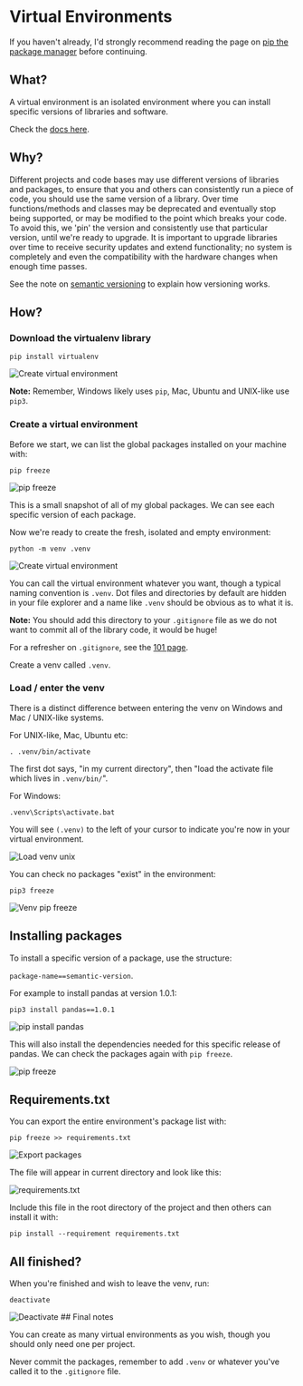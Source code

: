 # Virtual Environments

If you haven't already, I'd strongly recommend reading the page on [pip the package manager](./pip-the-package-manager.md) before continuing.

## What?

A virtual environment is an isolated environment where you can install specific versions of libraries and software.

Check the [docs here](https://docs.python.org/3/tutorial/venv.html).

## Why?

Different projects and code bases may use different versions of libraries and packages, to ensure that you and others can consistently run a piece of code, you should use the same version of a library. Over time functions/methods and classes may be deprecated  and eventually stop being supported, or may be modified to the point which breaks your code. To avoid this, we 'pin' the version and consistently use that particular version, until we're ready to upgrade. It is important to upgrade libraries over time to receive security updates and extend functionality; no system is completely and even the compatibility with the hardware changes when enough time passes.

See the note on [semantic versioning](./pip-the-package-manager.md#a-note-on-semver) to explain how versioning works.

## How?

### Download the virtualenv library

    pip install virtualenv

![Create virtual environment](./assets/virtualenv/install_venv.png)


**Note:** Remember, Windows likely uses `pip`, Mac, Ubuntu and UNIX-like use `pip3`.

### Create a virtual environment

Before we start, we can list the global packages installed on your machine with:

    pip freeze

![pip freeze](./assets/virtualenv/pip_freeze.png)

This is a small snapshot of all of my global packages. We can see each specific version of each package.

Now we're ready to create the fresh, isolated and empty environment:

    python -m venv .venv

![Create virtual environment](./assets/virtualenv/create_venv.png)

You can call the virtual environment whatever you want, though a typical naming convention is `.venv`. Dot files and directories by default are hidden in your file explorer and a name like `.venv` should be obvious as to what it is.

**Note:** You should add this directory to your `.gitignore` file as we do not want to commit all of the library code, it would be huge!

For a refresher on `.gitignore`, see the [101 page](../git/gitignore.md).

Create a venv called `.venv`.

### Load / enter the venv

There is a distinct difference between entering the venv on Windows and Mac / UNIX-like systems.

For UNIX-like, Mac, Ubuntu etc:

    . .venv/bin/activate

The first dot says, "in my current directory", then "load the activate file which lives in `.venv/bin/`".

For Windows:

    .venv\Scripts\activate.bat

You will see `(.venv)` to the left of your cursor to indicate you're now in your virtual environment.

![Load venv unix](./assets/virtualenv/load_venv_unix.png)

You can check no packages "exist" in the environment:

    pip3 freeze  

![Venv pip freeze](./assets/virtualenv/pip_freeze_venv_1.png)

## Installing packages

To install a specific version of a package, use the structure:

`package-name==semantic-version`.

For example to install pandas at version 1.0.1:

    pip3 install pandas==1.0.1

![pip install pandas](./assets/virtualenv/pip_install.png)

This will also install the dependencies needed for this specific release of pandas. We can check the packages again with `pip freeze`.

![pip freeze](./assets/virtualenv/pip_freeze_venv_2.png)

## Requirements.txt

You can export the entire environment's package list with:

    pip freeze >> requirements.txt

![Export packages](./assets/virtualenv/export_packages.png)

The file will appear in current directory and look like this:

![requirements.txt](./assets/virtualenv/requirements_txt.png)

Include this file in the root directory of the project and then others can install it with:

    pip install --requirement requirements.txt

## All finished?
When you're finished and wish to leave the venv, run:

    deactivate

![Deactivate](./assets/virtualenv/deactivate.png)
## Final notes

You can create as many virtual environments as you wish, though you should only need one per project.

Never commit the packages, remember to add `.venv` or whatever you've called it to the `.gitignore` file.

